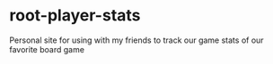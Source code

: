 # root-player-stats
Personal site for using with my friends to track our game stats of our favorite board game
